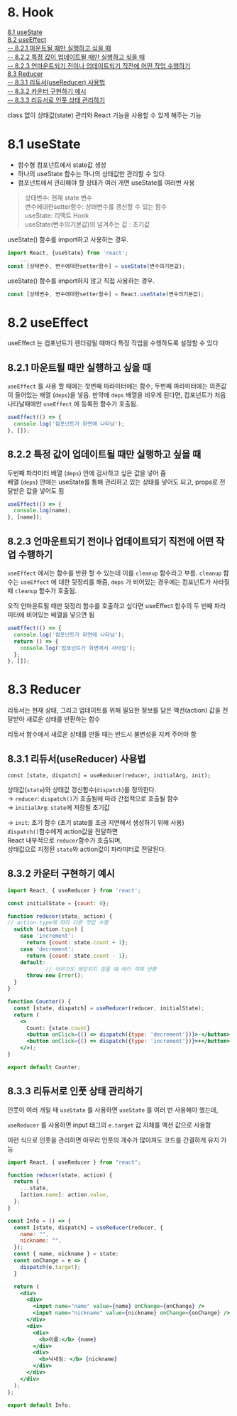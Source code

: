 # 8. Hook  
[8.1 useState](#81-usestate)  
[8.2 useEffect](#82-useeffect)  
[-- 8.2.1 마운트될 때만 실행하고 싶을 때](#821-마운트될-때만-실행하고-싶을-때)  
[-- 8.2.2 특정 값이 업데이트될 때만 실행하고 싶을 때](#822-특정-값이-업데이트될-때만-실행하고-싶을-때)  
[-- 8.2.3 언마운트되기 전이나 업데이트되기 직전에 어떤 작업 수행하기](#823-언마운트되기-전이나-업데이트되기-직전에-어떤-작업-수행하기)  
[8.3 Reducer](#83-reducer)  
[-- 8.3.1 리듀서(useReducer) 사용법](#831-리듀서usereducer-사용법)  
[-- 8.3.2 카운터 구현하기 예시](#832-카운터-구현하기-예시)  
[-- 8.3.3 리듀서로 인풋 상태 관리하기](#833-리듀서로-인풋-상태-관리하기)  

class 없이 상태값(state) 관리와 React 기능을 사용할 수 있게 해주는 기능  

# 8.1 useState

- 함수형 컴포넌트에서 state값 생성
- 하나의 useState 함수는 하나의 상태값만 관리할 수 있다.
- 컴포넌트에서 관리해야 할 상태가 여러 개면 useState를 여러번 사용

> 상태변수: 현재 state 변수  
변수에대한setter함수: 상태변수를 갱신할 수 있는 함수  
useState: 리액트 Hook  
useState(변수의기본값)의 넘겨주는 값 : 초기값
> 

useState() 함수를 import하고 사용하는 경우.  

```jsx
import React, {useState} from 'react';
	...
const [상태변수, 변수에대한setter함수] = useState(변수의기본값);
```

useState() 함수를 import하지 않고 직접 사용하는 경우.  

```jsx
const [상태변수, 변수에대한setter함수] = React.useState(변수의기본값);
```

# 8.2 useEffect

useEffect 는 컴포넌트가 렌더링될 때마다 특정 작업을 수행하도록 설정할 수 있다  

## 8.2.1 마운트될 때만 실행하고 싶을 때

`useEffect` 를 사용 할 때에는 첫번째 파라미터에는 함수, 두번째 파라미터에는 의존값이 들어있는 배열 (`deps`)을 넣음. 만약에 `deps` 배열을 비우게 된다면, 컴포넌트가 처음 나타날때에만 `useEffect` 에 등록한 함수가 호출됨.  

```jsx
useEffect(() => {
  console.log('컴포넌트가 화면에 나타남');
}, []);
```

## 8.2.2 특정 값이 업데이트될 때만 실행하고 싶을 때

두번째 파라미터 배열 (`deps`) 안에 검사하고 싶은 값을 넣어 줌  
배열 (`deps`) 안에는 useState를 통해 관리하고 있는 상태를 넣어도 되고, props로 전달받은 값을 넣어도 됨  

```jsx
useEffect(() => {
  console.log(name);
}, [name]);
```

## 8.2.3 언마운트되기 전이나 업데이트되기 직전에 어떤 작업 수행하기

`useEffect` 에서는 함수를 반환 할 수 있는데 이를 `cleanup` 함수라고 부름. `cleanup` 함수는 `useEffect` 에 대한 뒷정리를 해줌, `deps` 가 비어있는 경우에는 컴포넌트가 사라질 때 `cleanup` 함수가 호출됨.  

오직 언마운트될 때만 뒷정리 함수를 호출하고 싶다면 useEffect 함수의 두 번째 파라미터에 비어있는 배열을 넣으면 됨  

```jsx
useEffect(() => {
  console.log('컴포넌트가 화면에 나타남');
  return () => {
    console.log('컴포넌트가 화면에서 사라짐');
  };
}, []);
```

# 8.3 Reducer

리듀서는 현재 상태, 그리고 업데이트를 위해 필요한 정보를 담은 액션(action) 값을 전달받아 새로운 상태를 반환하는 함수  

리듀서 함수에서 새로운 상태를 만들 때는 반드시 불변성을 지켜 주어야 함  

## 8.3.1 리듀서(useReducer) 사용법

`const [state, dispatch] = useReducer(reducer, initialArg, init);`  

상태값(`state`)와 상태값 갱신함수(`dispatch`)를 정의한다.  
→ `reducer`: `dispatch()`가 호출됨에 따라 간접적으로 호출될 함수  
→ `initialArg`: `state`에 저장될 초기값  

→ `init`: 초기 함수 (초기 state를 조금 지연해서 생성하기 위해 사용)  
`dispatch()`함수에게 action값을 전달하면  
React 내부적으로 `reducer`함수가 호출되며,  
상태값으로 지정된 `state`와 action값이 파라미터로 전달된다.  

## 8.3.2 카운터 구현하기 예시

```jsx
import React, { useReducer } from 'react';

const initialState = {count: 0};

function reducer(state, action) {
// action.type에 따라 다른 작업 수행
  switch (action.type) {
    case 'increment':
      return {count: state.count + 1};
    case 'decrement':
      return {count: state.count - 1};
    default:
			// 아무것도 해당되지 않을 때 에러 객체 반환
      throw new Error();
  }
}

function Counter() {
  const [state, dispatch] = useReducer(reducer, initialState);
  return (
    <>
      Count: {state.count}
      <button onClick={() => dispatch({type: 'decrement'})}>-</button>
      <button onClick={() => dispatch({type: 'increment'})}>+</button>
    </>);
}

export default Counter;
```

## 8.3.3 리듀서로 인풋 상태 관리하기

인풋이 여러 개일 때 `useState` 를 사용하면 `useState` 를 여러 번 사용해야 했는데,  

`useReducer` 를 사용하면 input 태그의  `e.target` 값 자체를 액션 값으로 사용함  

이런 식으로 인풋을 관리하면 아무리 인풋의 개수가 많아져도 코드를 간결하게 유지 가능  

```jsx
import React, { useReducer } from "react";

function reducer(state, action) {
  return {
    ...state,
    [action.name]: action.value,
  };
}

const Info = () => {
  const [state, dispatch] = useReducer(reducer, {
    name: "",
    nickname: "",
  });
  const { name, nickname } = state;
  const onChange = e => {
    dispatch(e.target);
  }

  return (
    <div>
      <div>
        <input name="name" value={name} onChange={onChange} />
        <input name="nickname" value={nickname} onChange={onChange} />
      </div>
      <div>
        <div>
          <b>이름:</b> {name}
        </div>
        <div>
          <b>닉네임: </b> {nickname}
        </div>
      </div>
    </div>
  );
};

export default Info;
```
